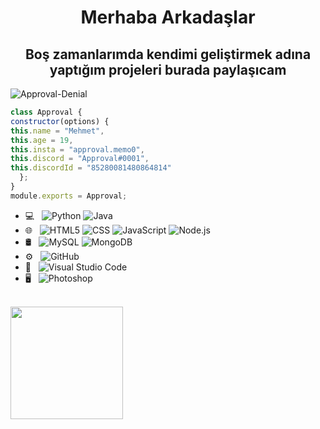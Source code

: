 <h1 align="center">Merhaba Arkadaşlar</h1>
<h2 align="center">Boş zamanlarımda kendimi geliştirmek adına yaptığım projeleri burada paylaşıcam</h2>
 <img src="https://komarev.com/ghpvc/?username=Approval-Denial&label=Ziyaretçi%20Sayısı&color=da004e" alt="Approval-Denial" />

```js
class Approval {
constructor(options) {
this.name = "Mehmet",
this.age = 19,
this.insta = "approval.memo0",
this.discord = "Approval#0001",
this.discordId = "85280081480864814"
  };
}
module.exports = Approval;
```

- 💻 &nbsp;
  ![Python](https://img.shields.io/badge/-Python-333333?style=flat&logo=python)
  ![Java](https://img.shields.io/badge/-Java-333333?style=flat&logo=Java&logoColor=007396)
- 🌐 &nbsp;
  ![HTML5](https://img.shields.io/badge/-HTML5-333333?style=flat&logo=HTML5)
  ![CSS](https://img.shields.io/badge/-CSS-333333?style=flat&logo=CSS3&logoColor=1572B6)
  ![JavaScript](https://img.shields.io/badge/-JavaScript-333333?style=flat&logo=javascript)
  ![Node.js](https://img.shields.io/badge/-Node.js-333333?style=flat&logo=node.js)
- 🛢 &nbsp;
  ![MySQL](https://img.shields.io/badge/-MySQL-333333?style=flat&logo=mysql)
  ![MongoDB](https://img.shields.io/badge/-MongoDB-333333?style=flat&logo=mongodb)
- ⚙️ &nbsp;
![GitHub](https://img.shields.io/badge/-GitHub-333333?style=flat&logo=github)
- 🔧 &nbsp;
  ![Visual Studio Code](https://img.shields.io/badge/-Visual%20Studio%20Code-333333?style=flat&logo=visual-studio-code&logoColor=007ACC)
- 🖥 &nbsp;
  ![Photoshop](https://img.shields.io/badge/-Photoshop-333333?style=flat&logo=adobe-photoshop)

<br/>
<a href="https://github.com/approval-denial">
  <img height="180em" src="https://github-readme-stats.vercel.app/api?username=approval-denial&theme=dark&show_icons=true" />
</a>
